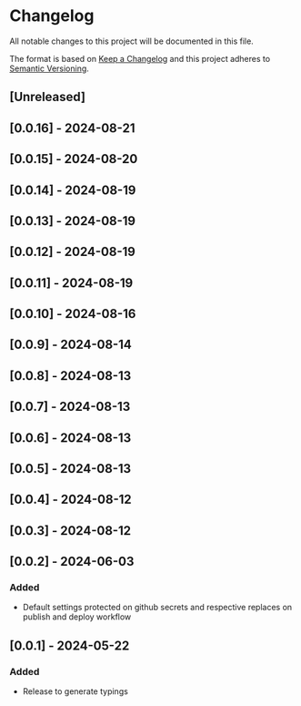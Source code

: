 # Changelog

All notable changes to this project will be documented in this file.

The format is based on [Keep a Changelog](http://keepachangelog.com/en/1.0.0/)
and this project adheres to [Semantic Versioning](http://semver.org/spec/v2.0.0.html).

## [Unreleased]

## [0.0.16] - 2024-08-21

## [0.0.15] - 2024-08-20

## [0.0.14] - 2024-08-19

## [0.0.13] - 2024-08-19

## [0.0.12] - 2024-08-19

## [0.0.11] - 2024-08-19

## [0.0.10] - 2024-08-16

## [0.0.9] - 2024-08-14

## [0.0.8] - 2024-08-13

## [0.0.7] - 2024-08-13

## [0.0.6] - 2024-08-13

## [0.0.5] - 2024-08-13

## [0.0.4] - 2024-08-12

## [0.0.3] - 2024-08-12

## [0.0.2] - 2024-06-03

### Added

- Default settings protected on github secrets and respective replaces on publish and deploy workflow

## [0.0.1] - 2024-05-22

### Added

- Release to generate typings
